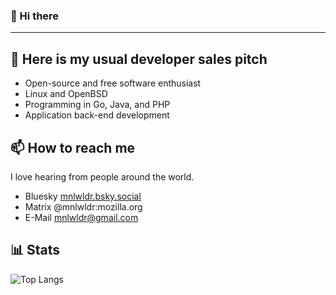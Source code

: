 ### 👋 Hi there 

*******

## 🔭 Here is my usual developer sales pitch

* Open-source and free software enthusiast
* Linux and OpenBSD
* Programming in Go, Java, and PHP
* Application back-end development

## 📫 How to reach me

I love hearing from people around the world.

* Bluesky [mnlwldr.bsky.social](https://bsky.app/profile/mnlwldr.bsky.social)
* Matrix @mnlwldr:mozilla.org
* E-Mail [mnlwldr@gmail.com](mailto:mnlwldr@gmail.com)

## 📊 Stats

![Top Langs](https://github-readme-stats.vercel.app/api/top-langs/?username=mnlwldr&hide=html)
